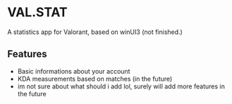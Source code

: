# VAL.STAT

A statistics app for Valorant, based on winUI3 (not finished.)


## Features

- Basic informations about your account
- KDA measurements based on matches (in the future)
- im not sure about what should i add lol, surely will add more features in the future

  
